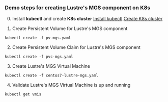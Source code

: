 ### Demo steps for creating Lustre's MGS component on K8s
0. Install **kubectl** and create **K8s cluster**
[Install kubectl](https://kubernetes.io/docs/tasks/tools/install-kubectl/)
[Create K8s cluster](https://docs.projectcalico.org/v3.9/getting-started/kubernetes/)

1. Create Persistent Volume for Lustre's MGS component
```
kubectl create -f pv-mgs.yaml
```
2. Create Persistent Volume Claim for Lustre's MGS component
```
kubectl create -f pvc-mgs.yaml
```
3. Create Lustre's MGS Virtual Machine
```
kubectl create -f centos7-lustre-mgs.yaml
```
4. Validate Lustre's MGS Virtual Machine is up and running
```
kubectl get vmis
```
